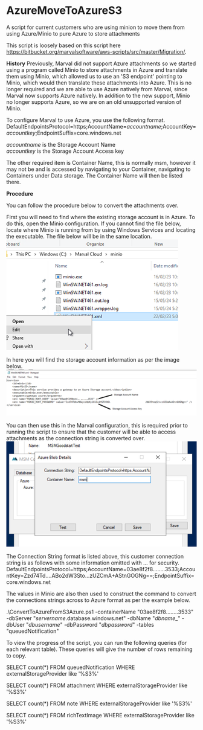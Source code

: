 # AzureMoveToAzureS3
A script for current customers who are using minion to move them from using Azure/Minio to pure Azure to store attachments

This script is loosely based on this script here https://bitbucket.org/marvalsoftware/aws-scripts/src/master/Migration/.


**History**
Previously, Marval did not support Azure attachments so we started using a program called Minio to store attachments in Azure and translate them using Minio, which allowed us to use an 'S3 endpoint' pointing to Minio, which would then translate these attachments into Azure.
This is no longer required and we are able to use Azure natively from Marval, since Marval now supports Azure natively.
In addition to the new support, Minio no longer supports Azure, so we are on an old unsupported version of Minio.

  
To configure Marval to use Azure, you use the following format.
DefaultEndpointsProtocol=https;AccountName=_accountname_;AccountKey=_accountkey_;EndpointSuffix=core.windows.net

 _accountname_ is the Storage Account Name<br> _accountkey_ is the Storage Account Access key

 The other required item is Container Name, this is normally msm, however it may not be and is accessed by navigating to your Container, navigating to Containers under Data storage. The Container Name will then be listed there.

**Procedure**

You can follow the procedure below to convert the attachments over.


First you will need to find where the existing storage account is in Azure. To do this, open the Minio configuration. If you cannot find the file below, locate where Minio is running from by using Windows Services and locating the executable. The file below will be in the same location.
![File to open](images/filetoopen.png)


In here you will find the storage account information as per the image below.
![File to open](images/MinioStorageAccountInfo.png)

You can then use this in the Marval configuration, this is required prior to running the script to ensure that the customer will be able to access attachments as the connection string is converted over.
![File to open](images/msmconfigure.png)

The Connection String format is listed above, this customer connection string is as follows with some information omitted with ... for security.
DefaultEndpointsProtocol=https;AccountName=03ae8f2f8........3533;AccountKey=Zzd74Td....ABo2dW3Sto...zUZCmA+AStnGOGNg==;EndpointSuffix=core.windows.net


The values in Minio are also then used to construct the command to convert the connections strings across to Azure format as per the example below.

.\ConvertToAzureFromS3Azure.ps1 -containerName "03ae8f2f8........3533" -dbServer "_servername_.database.windows.net" -dbName "_dbname__" -dbUser "_dbusername_" -dbPassword "_dbpassword_" -tables "queuedNotification"


To view the progress of the script, you can run the following queries (for each relevant table).
These queries will give the number of rows remaining to copy.

SELECT count(*) FROM queuedNotification WHERE externalStorageProvider like '%S3%'

SELECT count(*)  FROM attachment WHERE externalStorageProvider like '%S3%'

SELECT count(*) FROM note WHERE externalStorageProvider like '%S3%'

SELECT count(*)  FROM richTextImage WHERE externalStorageProvider like '%S3%'
